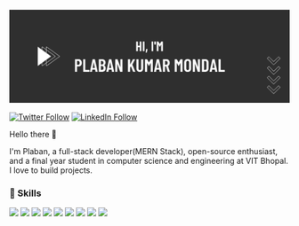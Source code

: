 ![Plaban's Github Banner](./assets/banner.png)

<!-- ![](https://komarev.com/ghpvc/?username=PlabanKr) -->
[![Twitter Follow](https://img.shields.io/badge/Twitter-Profile-informational?label=@PlabanKrMondal&logoColor=information&color=informational&logo=twitter&style=flat-square)](https://twitter.com/PlabanKrMondal)
[![LinkedIn Follow](https://img.shields.io/badge/LinkedIn-Profile-informational?label=Plaban-Kumar-Mondal&logoColor=blue&color=blue&logo=linkedin&style=flat-square)](https://www.linkedin.com/in/plaban-kumar-mondal)

Hello there :wave:

I'm Plaban, a full-stack developer(MERN Stack), open-source enthusiast, and a final year student in computer science and engineering at VIT Bhopal. I love to build projects.


### :briefcase: Skills

![](https://img.shields.io/badge/Code-React-informational?style=flat-square&logo=react&logoColor=white&color=blue)
![](https://img.shields.io/badge/Code-Next.Js-informational?style=flat-square&logo=next.js&logoColor=white&color=black)
![](https://img.shields.io/badge/Code-Javascript-informational?style=flat-square&logo=javascript&logoColor=white&color=yellow)
![](https://img.shields.io/badge/Code-MongoDB-informational?style=flat-square&logo=mongodb&logoColor=white&color=green)
![](https://img.shields.io/badge/Code-Node-informational?style=flat-square&logo=node.js&logoColor=white&color=success)
![](https://img.shields.io/badge/Code-Express.js-informational?style=flat-square&logo=express&logoColor=white&color=white)
![](https://img.shields.io/badge/Code-Java-informational?style=flat-square&logo=java&logoColor=white&color=important)
![](https://img.shields.io/badge/Code-C++-informational?style=flat-square&logo=C_plus_plus&logoColor=white&color=blue)
![](https://img.shields.io/badge/Code-Rust-informational?style=flat-square&logo=C_plus_plus&logoColor=white&color=blue)
